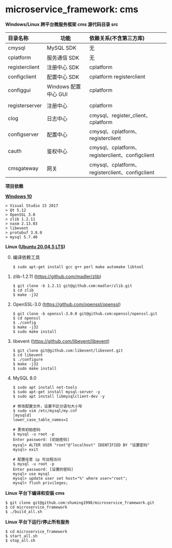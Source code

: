 # microservice_framework: cms

**Windows/Linux 跨平台微服务框架 cms 源代码目录 src**

| 目录名称       | 功能      | 依赖关系(不含第三方库) |
| :------------- | --------- | :------------- |
| cmysql         | MySQL SDK            | 无 |
| cplatform      | 服务通信 SDK         | 无 |
| registerclient | 注册中心 SDK         | cplatform                                       |
| configclient   | 配置中心 SDK         | cplatform registerclient                        |
| configgui      | Windows 配置中心 GUI | cplatform                                       |
|                |                      |                                                 |
| registerserver | 注册中心             | cplatform                                       |
| clog           | 日志中心             | cmysql、register_client、cplatform              |
| configserver   | 配置中心             | cmysql、cplatform、registerclient               |
| cauth          | 鉴权中心             | cmysql、cplatform、registerclient、configclient |
| cmsgateway     | 网关                 | cmysql、cplatform、registerclient、configclient |



**项目依赖**

**[Windows 10](https://en.wikipedia.org/wiki/Windows_10)**

```
> Visual Studio 15 2017
> Qt 5.12
> OpenSSL 3.0
> zlib 1.2.11
> nasm 2.13.03
> libevent
> protobuf 3.8.0
> mysql 5.7.40
```



**Linux ([Ubuntu 20.04.5 LTS](https://releases.ubuntu.com/focal))**

0. 编译依赖工具

   ```shell
   $ sudo apt-get install gcc g++ perl make automake libtool
   ```

1. zlib-1.2.11 (https://github.com/madler/zlib)

   ```shell
   $ git clone -b 1.2.11 git@github.com:madler/zlib.git
   $ cd zlib
   $ make -j32
   ```

2. OpenSSL-3.0 (https://github.com/openssl/openssl)

   ```shell
   $ git clone -b openssl-3.0.0 git@github.com:openssl/openssl.git
   $ cd openssl
   $ ./config
   $ make -j32
   $ sudo make install
   ```

3. libevent (https://github.com/libevent/libevent)

   ```shell
   $ git clone git@github.com:libevent/libevent.git
   $ cd libevent
   $ ./configure
   $ make -j32
   $ sudo make install
   ```

4. MySQL 8.0

   ```shell
   $ sudo apt install net-tools
   $ sudo apt-get install mysql-server -y
   $ sudo apt install libmysqlclient-dev -y
   
   # 修改配置文件，设置不区分语句大小写
   $ sudo vim /etc/mysql/my.cnf
   [mysqld]
   lower_case_table_names=1
   
   # 更改初始密码
   $ mysql -u root -p
   Enter password: [初始密码]
   mysql> ALTER USER "root"@"localhost" IDENTIFIED BY "设置密码"
   mysql> exit
   
   # 配置任意 ip 可远程访问
   $ mysql -u root -p
   Enter password: [设置的密码]
   mysql> use mysql
   mysql> update user set host="%" where user="root";
   mysql> flush privileges;
   ```

   

**Linux 平台下编译和安装 cms**

```shell
$ git clone git@github.com:shuming1998/microservice_framework.git
$ cd microservice_framework
$ ./build_all.sh
```



**Linux 平台下运行/停止所有服务**

```shell
$ cd microservice_framework
$ start_all.sh
$ stop_all.sh
```

